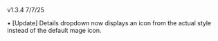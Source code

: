 v1.3.4 7/7/25

• [Update] Details dropdown now displays an icon from the actual style instead of the default mage icon.
